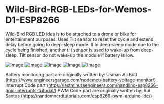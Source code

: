 # Wild-Bird-RGB-LEDs-for-Wemos-D1-ESP8266
Wild-Bird RGB LED idea is to be attached to a drone or bike for entertainment purposes.
Uses Tilt sensor to reset the cycle and extend delay before going to deep-sleep mode.
If in deep-sleep mode due to the cycle being finished, another tilt sensor is used to wake-up from deep-sleep.
Tilt sensor do not wake-up the module if battery is low.


![Image](https://user-images.githubusercontent.com/131245523/236570260-f4b95e72-514d-4d54-829c-df9f27f373b4.jpg)
![Image](https://user-images.githubusercontent.com/131245523/236570261-92d7048e-ccc7-46fa-afbf-8b254e5b2894.jpg)
![Image](https://user-images.githubusercontent.com/131245523/236570262-4dde6169-2eb6-49f9-8afa-c187861e00f0.jpg)
![Image](https://user-images.githubusercontent.com/131245523/236570263-80a3f6ac-aa7c-4fe9-bc75-d8ba493e45ef.jpg)
![Image](https://user-images.githubusercontent.com/131245523/236570264-84236025-799f-417b-a7f3-d9d2d1856b63.jpg)


Battery monitoring part are originally written by: Usman Ali Butt (https://www.engineersgarage.com/nodemcu-battery-voltage-monitor/)
Interrupt Code part (https://lastminuteengineers.com/handling-esp8266-gpio-interrupts-tutorial/)
PWM Code part are originally written by: Rui Santos (https://randomnerdtutorials.com/esp8266-pwm-arduino-ide/)
